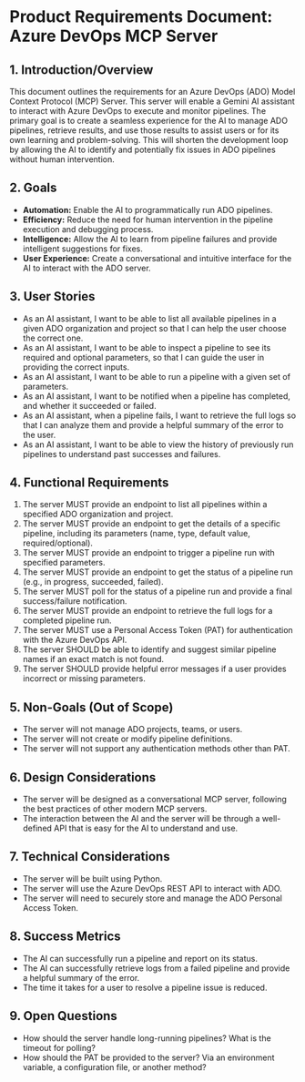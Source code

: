 # Product Requirements Document: Azure DevOps MCP Server

## 1. Introduction/Overview

This document outlines the requirements for an Azure DevOps (ADO) Model Context Protocol (MCP) Server. This server will enable a Gemini AI assistant to interact with Azure DevOps to execute and monitor pipelines. The primary goal is to create a seamless experience for the AI to manage ADO pipelines, retrieve results, and use those results to assist users or for its own learning and problem-solving. This will shorten the development loop by allowing the AI to identify and potentially fix issues in ADO pipelines without human intervention.

## 2. Goals

*   **Automation:** Enable the AI to programmatically run ADO pipelines.
*   **Efficiency:** Reduce the need for human intervention in the pipeline execution and debugging process.
*   **Intelligence:** Allow the AI to learn from pipeline failures and provide intelligent suggestions for fixes.
*   **User Experience:** Create a conversational and intuitive interface for the AI to interact with the ADO server.

## 3. User Stories

*   As an AI assistant, I want to be able to list all available pipelines in a given ADO organization and project so that I can help the user choose the correct one.
*   As an AI assistant, I want to be able to inspect a pipeline to see its required and optional parameters, so that I can guide the user in providing the correct inputs.
*   As an AI assistant, I want to be able to run a pipeline with a given set of parameters.
*   As an AI assistant, I want to be notified when a pipeline has completed, and whether it succeeded or failed.
*   As an AI assistant, when a pipeline fails, I want to retrieve the full logs so that I can analyze them and provide a helpful summary of the error to the user.
*   As an AI assistant, I want to be able to view the history of previously run pipelines to understand past successes and failures.

## 4. Functional Requirements

1.  The server MUST provide an endpoint to list all pipelines within a specified ADO organization and project.
2.  The server MUST provide an endpoint to get the details of a specific pipeline, including its parameters (name, type, default value, required/optional).
3.  The server MUST provide an endpoint to trigger a pipeline run with specified parameters.
4.  The server MUST provide an endpoint to get the status of a pipeline run (e.g., in progress, succeeded, failed).
5.  The server MUST poll for the status of a pipeline run and provide a final success/failure notification.
6.  The server MUST provide an endpoint to retrieve the full logs for a completed pipeline run.
7.  The server MUST use a Personal Access Token (PAT) for authentication with the Azure DevOps API.
8.  The server SHOULD be able to identify and suggest similar pipeline names if an exact match is not found.
9.  The server SHOULD provide helpful error messages if a user provides incorrect or missing parameters.

## 5. Non-Goals (Out of Scope)

*   The server will not manage ADO projects, teams, or users.
*   The server will not create or modify pipeline definitions.
*   The server will not support any authentication methods other than PAT.

## 6. Design Considerations

*   The server will be designed as a conversational MCP server, following the best practices of other modern MCP servers.
*   The interaction between the AI and the server will be through a well-defined API that is easy for the AI to understand and use.

## 7. Technical Considerations

*   The server will be built using Python.
*   The server will use the Azure DevOps REST API to interact with ADO.
*   The server will need to securely store and manage the ADO Personal Access Token.

## 8. Success Metrics

*   The AI can successfully run a pipeline and report on its status.
*   The AI can successfully retrieve logs from a failed pipeline and provide a helpful summary of the error.
*   The time it takes for a user to resolve a pipeline issue is reduced.

## 9. Open Questions

*   How should the server handle long-running pipelines? What is the timeout for polling?
*   How should the PAT be provided to the server? Via an environment variable, a configuration file, or another method?
